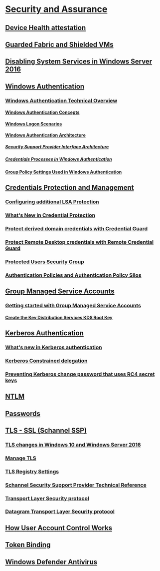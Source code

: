 # [Security and Assurance](security-and-assurance.md)
## [Device Health attestation](device-health-attestation.md)
## [Guarded Fabric and Shielded VMs](https://technet.microsoft.com/windows-server-docs/security/guarded-fabric-shielded-vm/guarded-fabric-and-shielded-vms-top-node)
## [Disabling System Services in Windows Server 2016](windows-services/security-guidelines-for-disabling-system-services-in-windows-server.md)
## [Windows Authentication](windows-authentication/windows-authentication-overview.md)
### [Windows Authentication Technical Overview](windows-authentication/windows-authentication-technical-overview.md)
#### [Windows Authentication Concepts](windows-authentication/windows-authentication-concepts.md)
#### [Windows Logon Scenarios](windows-authentication/windows-logon-scenarios.md)
#### [Windows Authentication Architecture](windows-authentication/windows-authentication-architecture.md)
##### [Security Support Provider Interface Architecture](windows-authentication/security-support-provider-interface-architecture.md)
##### [Credentials Processes in Windows Authentication](windows-authentication/credentials-processes-in-windows-authentication.md)
#### [Group Policy Settings Used in Windows Authentication](windows-authentication/group-policy-settings-used-in-windows-authentication.md)
## [Credentials Protection and Management](credentials-protection-and-management/credentials-protection-and-management.md)
### [Configuring additional LSA Protection](credentials-protection-and-management/configuring-additional-lsa-protection.md)
### [What's New in Credential Protection](credentials-protection-and-management/whats-new-in-credential-protection.md)
### [Protect derived domain credentials with Credential Guard](https://technet.microsoft.com/itpro/windows/keep-secure/credential-guard)
### [Protect Remote Desktop credentials with Remote Credential Guard](https://technet.microsoft.com/itpro/windows/keep-secure/remote-credential-guard)
### [Protected Users Security Group](credentials-protection-and-management/protected-users-security-group.md)
### [Authentication Policies and Authentication Policy Silos](credentials-protection-and-management/authentication-policies-and-authentication-policy-silos.md)
## [Group Managed Service Accounts](group-managed-service-accounts/group-managed-service-accounts-overview.md)
### [Getting started with Group Managed Service Accounts](group-managed-service-accounts/getting-started-with-group-managed-service-accounts.md)
#### [Create the Key Distribution Services KDS Root Key](group-managed-service-accounts/create-the-key-distribution-services-kds-root-key.md)
## [Kerberos Authentication](kerberos/kerberos-authentication-overview.md)
### [What's new in Kerberos authentication](kerberos/whats-new-in-kerberos-authentication.md)
### [Kerberos Constrained delegation](kerberos/kerberos-constrained-delegation-overview.md)
### [Preventing Kerberos change password that uses RC4 secret keys](kerberos/preventing-kerberos-change-password-that-uses-rc4-secret-keys.md)
## [NTLM](kerberos/ntlm-overview.md)
## [Passwords](kerberos/passwords-overview.md)
## [TLS - SSL (Schannel SSP)](tls/tls-ssl-schannel-ssp-overview.md)
### [TLS changes in Windows 10 and Windows Server 2016](tls/tls-schannel-ssp-changes-in-windows-10-and-windows-server.md)
### [Manage TLS](tls/manage-tls.md)
### [TLS Registry Settings](tls/tls-registry-settings.md)
### [Schannel Security Support Provider Technical Reference](tls/schannel-security-support-provider-technical-reference.md)
### [Transport Layer Security protocol](tls/transport-layer-security-protocol.md)
### [Datagram Transport Layer Security protocol](tls/datagram-transport-layer-security-protocol.md)
## [How User Account Control Works](user-account-control/how-user-account-control-works.md)
## [Token Binding](token-binding/introducing-token-binding.md)
## [Windows Defender Antivirus](windows-defender/windows-defender-overview-windows-server.md)